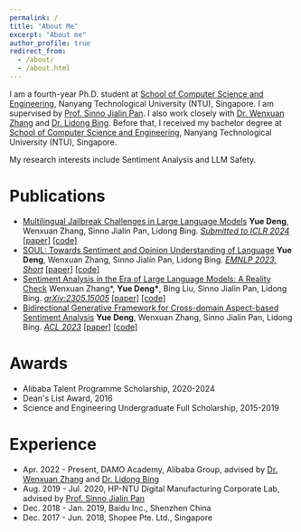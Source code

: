 ```yaml
---
permalink: /
title: "About Me"
excerpt: "About me"
author_profile: true
redirect_from:
  - /about/
  - /about.html
---
```


I am a fourth-year Ph.D. student at [School of Computer Science and Engineering](https://www.ntu.edu.sg/scse), Nanyang Technological University (NTU), Singapore. I am supervised by [Prof. Sinno Jialin Pan](https://www.cse.cuhk.edu.hk/~sinnopan/index.html). I also work closely with [Dr. Wenxuan Zhang](https://isakzhang.github.io/) and [Dr. Lidong Bing](https://lidongbing.github.io/). Before that, I received my bachelor degree at [School of Computer Science and Engineering](https://www.ntu.edu.sg/scse), Nanyang Technological University (NTU), Singapore.

My research interests include Sentiment Analysis and LLM Safety.

Publications
======
- [Multilingual Jailbreak Challenges in Large Language Models](https://arxiv.org/abs/2310.06474)
**Yue Deng**, Wenxuan Zhang, Sinno Jialin Pan, Lidong Bing.
<ins>*Submitted to ICLR 2024*</ins> [\[paper\]](https://arxiv.org/abs/2310.06474) [\[code\]](https://github.com/DAMO-NLP-SG/multilingual-safety-for-LLMs)
- [SOUL: Towards Sentiment and Opinion Understanding of Language](https://arxiv.org/abs/2310.17924)
**Yue Deng**, Wenxuan Zhang, Sinno Jialin Pan, Lidong Bing.
<ins>*EMNLP 2023, Short*</ins> [\[paper\]](https://arxiv.org/abs/2310.17924) [\[code\]](https://github.com/DAMO-NLP-SG/SOUL)
- [Sentiment Analysis in the Era of Large Language Models: A Reality Check](https://arxiv.org/abs/2305.15005)
Wenxuan Zhang\*, **Yue Deng\***, Bing Liu, Sinno Jialin Pan, Lidong Bing.
<ins>*arXiv:2305.15005*</ins> [\[paper\]](https://arxiv.org/abs/2305.15005
) [\[code\]](https://github.com/DAMO-NLP-SG/LLM-Sentiment)
- [Bidirectional Generative Framework for Cross-domain Aspect-based Sentiment Analysis](https://aclanthology.org/2023.acl-long.686/)
**Yue Deng**, Wenxuan Zhang, Sinno Jialin Pan, Lidong Bing.
<ins>*ACL 2023*</ins> [\[paper\]](https://aclanthology.org/2023.acl-long.686/) [\[code\]](https://github.com/DAMO-NLP-SG/BGCA)

Awards
======
- Alibaba Talent Programme Scholarship, 2020-2024
- Dean's List Award, 2016
- Science and Engineering Undergraduate Full Scholarship, 2015-2019

Experience
======
- Apr. 2022 - Present, DAMO Academy, Alibaba Group, advised by [Dr. Wenxuan Zhang](https://isakzhang.github.io/) and [Dr. Lidong Bing](https://lidongbing.github.io/)
- Aug. 2019 - Jul. 2020, HP-NTU Digital Manufacturing Corporate Lab, advised by [Prof. Sinno Jialin Pan](https://www.cse.cuhk.edu.hk/~sinnopan/index.html)
- Dec. 2018 - Jan. 2019, Baidu Inc., Shenzhen China
- Dec. 2017 - Jun. 2018, Shopee Pte. Ltd., Singapore


